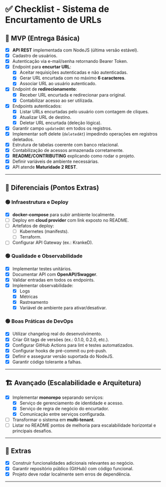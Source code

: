# ✅ Checklist - Sistema de Encurtamento de URLs

## 🚀 **MVP (Entrega Básica)**

- [x] **API REST** implementada com NodeJS (última versão estável).
- [x] Cadastro de usuários.
- [x] Autenticação via e-mail/senha retornando Bearer Token.
- [x] Endpoint para **encurtar URL**:
  - [x] Aceitar requisições autenticadas e não autenticadas.
  - [x] Gerar URL encurtada com no máximo **6 caracteres**.
  - [x] Associar URL ao usuário autenticado.
- [x] Endpoint de **redirecionamento**:
  - [x] Receber URL encurtada e redirecionar para original.
  - [x] Contabilizar acesso ao ser utilizada.
- [x] Endpoints autenticados:
  - [x] Listar URLs encurtadas pelo usuário com contagem de cliques.
  - [x] Atualizar URL de destino.
  - [x] Deletar URL encurtada (deleção lógica).
- [x] Garantir campo `updatedAt` em todos os registros.
- [x] Implementar soft delete (`deletedAt`) impedindo operações em registros deletados.
- [x] Estrutura de tabelas coerente com banco relacional.
- [x] Contabilização de acessos armazenada corretamente.
- [x] **README/CONTRIBUTING** explicando como rodar o projeto.
- [x] Definir variáveis de ambiente necessárias.
- [x] API atende **Maturidade 2 REST**.

---

## 🌟 **Diferenciais (Pontos Extras)**

### 🟢 **Infraestrutura e Deploy**

- [x] **docker-compose** para subir ambiente localmente.
- [ ] Deploy em **cloud provider** com link exposto no README.
- [ ] Artefatos de deploy:
  - [ ] Kubernetes (manifests).
  - [ ] Terraform.
- [ ] Configurar API Gateway (ex.: KrankeD).

### 🟢 **Qualidade e Observabilidade**

- [x] Implementar testes unitários.
- [x] Documentar API com **OpenAPI/Swagger**.
- [x] Validar entradas em todos os endpoints.
- [x] Implementar observabilidade:
  - [x] Logs
  - [x] Métricas
  - [x] Rastreamento
  - [x] Variável de ambiente para ativar/desativar.

### 🟢 **Boas Práticas de DevOps**

- [x] Utilizar changelog real do desenvolvimento.
- [x] Criar Git tags de versões (ex.: 0.1.0, 0.2.0, etc.).
- [x] Configurar GitHub Actions para lint e testes automatizados.
- [x] Configurar hooks de pré-commit ou pré-push.
- [x] Definir e assegurar versão suportada do NodeJS.
- [x] Garantir código tolerante a falhas.

---

## 🏗️ **Avançado (Escalabilidade e Arquitetura)**

- [x] Implementar **monorepo** separando serviços:
  - [x] Serviço de gerenciamento de identidade e acesso.
  - [x] Serviço de regra de negócio do encurtador.
  - [x] Comunicação entre serviços configurada.
- [ ] Transformar o sistema em **multi-tenant**.
- [ ] Listar no README pontos de melhoria para escalabilidade horizontal e principais desafios.

---

## 🎯 **Extras**

- [x] Construir funcionalidades adicionais relevantes ao negócio.
- [x] Garantir repositório público (GitHub) com código funcional.
- [x] Projeto deve rodar localmente sem erros de dependência.

---

